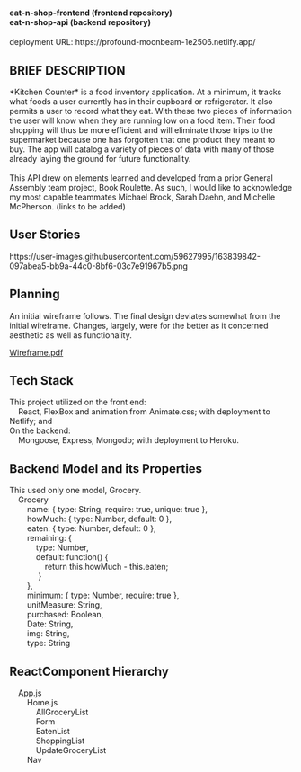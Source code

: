 <h4>eat-n-shop-frontend (frontend repository)<br>
eat-n-shop-api (backend repository)</h4>
deployment URL: https://profound-moonbeam-1e2506.netlify.app/
<h2>BRIEF DESCRIPTION</h2>
*Kitchen Counter* is a food inventory application. At a minimum, it tracks what foods a user currently has in their cupboard or refrigerator. It also permits a user to record what they eat. With these two pieces of information the user will know when they are running low on a food item. Their food shopping will thus be more efficient and will eliminate those trips to the supermarket because one has forgotten that one product they meant to buy. The app will catalog a variety of pieces of data with many of those already laying the ground for future functionality.
<br>
<br>
This API drew on elements learned and developed from a prior General Assembly team project, Book Roulette.  As such, I would like to acknowledge my most capable teammates Michael Brock, Sarah Daehn, and Michelle McPherson. (links to be added)
<h2>User Stories</h2>
https://user-images.githubusercontent.com/59627995/163839842-097abea5-bb9a-44c0-8bf6-03c7e91967b5.png<br>
<h2>Planning</h2>
An initial wireframe follows. The final design deviates somewhat from the initial wireframe. Changes, largely, were for the better as it concerned aesthetic as well as functionality.<br>
  
[Wireframe.pdf](https://github.com/Gingaling/eat-n-shop-frontend/files/8506623/Wireframe.pdf)<br>

<h2>Tech Stack</h2>
This project utilized on the front end:<br>
&nbsp;&nbsp;&nbsp;&nbsp;React, FlexBox and animation from Animate.css; with deployment to Netlify; and<br>
On the backend:<br>
&nbsp;&nbsp;&nbsp;&nbsp;Mongoose, Express, Mongodb; with deployment to Heroku.
<h2>Backend Model and its Properties</h2>
This used only one model, Grocery.<br>
&nbsp;&nbsp;&nbsp;&nbsp;Grocery<br>
&nbsp;&nbsp;&nbsp;&nbsp;&nbsp;&nbsp;&nbsp;&nbsp;name: { type: String, require: true, unique: true },<br>
&nbsp;&nbsp;&nbsp;&nbsp;&nbsp;&nbsp;&nbsp;&nbsp;howMuch: { type: Number, default: 0 },<br>
&nbsp;&nbsp;&nbsp;&nbsp;&nbsp;&nbsp;&nbsp;&nbsp;eaten: { type: Number, default: 0 },<br>
&nbsp;&nbsp;&nbsp;&nbsp;&nbsp;&nbsp;&nbsp;&nbsp;remaining: {<br>
&nbsp;&nbsp;&nbsp;&nbsp;&nbsp;&nbsp;&nbsp;&nbsp;&nbsp;&nbsp;&nbsp;&nbsp;type: Number,<br>
&nbsp;&nbsp;&nbsp;&nbsp;&nbsp;&nbsp;&nbsp;&nbsp;&nbsp;&nbsp;&nbsp;&nbsp;default: function() {<br>
&nbsp;&nbsp;&nbsp;&nbsp;&nbsp;&nbsp;&nbsp;&nbsp;&nbsp;&nbsp;&nbsp;&nbsp;&nbsp;&nbsp;&nbsp;&nbsp;return this.howMuch - this.eaten;<br>
&nbsp;&nbsp;&nbsp;&nbsp;&nbsp;&nbsp;&nbsp;&nbsp;&nbsp;&nbsp;&nbsp;&nbsp;&nbsp;}<br>
&nbsp;&nbsp;&nbsp;&nbsp;&nbsp;&nbsp;&nbsp;&nbsp;},<br>
&nbsp;&nbsp;&nbsp;&nbsp;&nbsp;&nbsp;&nbsp;&nbsp;minimum: { type: Number, require: true },<br>
&nbsp;&nbsp;&nbsp;&nbsp;&nbsp;&nbsp;&nbsp;&nbsp;unitMeasure: String,<br>
&nbsp;&nbsp;&nbsp;&nbsp;&nbsp;&nbsp;&nbsp;&nbsp;purchased: Boolean,<br>
&nbsp;&nbsp;&nbsp;&nbsp;&nbsp;&nbsp;&nbsp;&nbsp;Date: String,<br>
&nbsp;&nbsp;&nbsp;&nbsp;&nbsp;&nbsp;&nbsp;&nbsp;img: String,<br>
&nbsp;&nbsp;&nbsp;&nbsp;&nbsp;&nbsp;&nbsp;&nbsp;type: String<br>
<h2> ReactComponent Hierarchy</h2>
&nbsp;&nbsp;&nbsp;&nbsp;App.js<br>
&nbsp;&nbsp;&nbsp;&nbsp;&nbsp;&nbsp;&nbsp;&nbsp;Home.js<br>
&nbsp;&nbsp;&nbsp;&nbsp;&nbsp;&nbsp;&nbsp;&nbsp;&nbsp;&nbsp;&nbsp;&nbsp;AllGroceryList<br>
&nbsp;&nbsp;&nbsp;&nbsp;&nbsp;&nbsp;&nbsp;&nbsp;&nbsp;&nbsp;&nbsp;&nbsp;Form<br>
&nbsp;&nbsp;&nbsp;&nbsp;&nbsp;&nbsp;&nbsp;&nbsp;&nbsp;&nbsp;&nbsp;&nbsp;EatenList<br>
&nbsp;&nbsp;&nbsp;&nbsp;&nbsp;&nbsp;&nbsp;&nbsp;&nbsp;&nbsp;&nbsp;&nbsp;ShoppingList<br>
&nbsp;&nbsp;&nbsp;&nbsp;&nbsp;&nbsp;&nbsp;&nbsp;&nbsp;&nbsp;&nbsp;&nbsp;UpdateGroceryList<br>
&nbsp;&nbsp;&nbsp;&nbsp;&nbsp;&nbsp;&nbsp;&nbsp;Nav<br>
